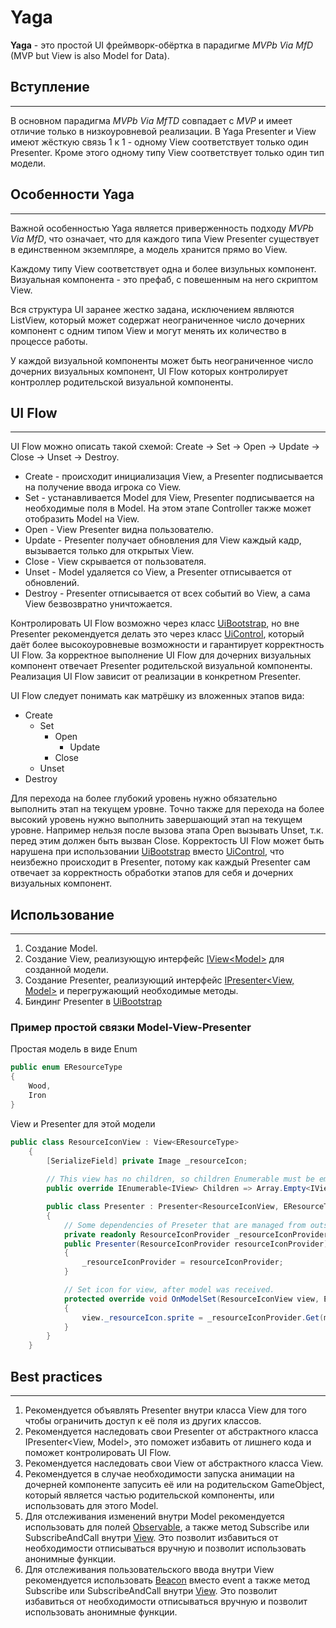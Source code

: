 ﻿Yaga
====
**Yaga** - это простой UI фреймворк-обёртка в парадигме *MVPb Via MfD*
(MVP but View is also Model for Data).

Вступление
-
____
В основном парадигма *MVPb Via MfTD* совпадает с *MVP* и имеет отличие только в низкоуровневой реализации. В Yaga
Presenter и View имеют жёсткую связь 1 к 1 - одному View соответствует только один Presenter. Кроме этого одному типу
View соответствует только один тип модели.

Особенности Yaga
-
____

Важной особенностью Yaga является приверженность подходу *MVPb Via MfD*, что означает, что для каждого типа View
Presenter существует в единственном экземпляре, а модель хранится прямо во View.

Каждому типу View соответствует одна и более визульных компонент. Визуальная компонента - это префаб, с повешенным на
него скриптом View.

Вся структура UI заранее жестко задана, исключением являются ListView, который может содержат неограниченное число
дочерних компонент с одним типом View и могут менять их количество в процессе работы.

У каждой визуальной компоненты может быть неограниченное число дочерних визуальных компонент, UI Flow которых
контролирует контроллер родительской визуальной компоненты.

UI Flow
-
______________

UI Flow можно описать такой схемой: Create -> Set -> Open -> Update -> Close -> Unset -> Destroy.

- Create - происходит инициализация View, а Presenter подписывается на получение ввода игрока со View.
- Set - устанавливается Model для View, Presenter подписывается на необходимые поля в Model. На этом этапе Controller
  также может отобразить Model на View.
- Open - View Presenter видна пользователю.
- Update - Presenter получает обновления для View каждый кадр, вызывается только для открытых View.
- Close - View скрывается от пользователя.
- Unset - Model удаляется со View, а Presenter отписывается от обновлений.
- Destroy - Presenter отписывается от всех событий во View, а сама View безвозвратно уничтожается.

Контролировать UI Flow возможно через класс [UiBootstrap](UiBootstrap.cs), но вне Presenter рекомендуется делать это
через класс [UiControl](UiControl.cs), который даёт более высокоуровневые возможности и гарантирует корректность UI
Flow. За корректное выполнение UI Flow для дочерних визуальных компонент отвечает Presenter родительской визуальной
компоненты. Реализация UI Flow зависит от реализации в конкретном Presenter.

UI Flow следует понимать как матрёшку из вложенных этапов вида:

- Create
    - Set
        - Open
            - Update
        - Close
    - Unset
- Destroy

Для перехода на более глубокий уровень нужно обязательно выполнить этап на текущем уровне. Точно также для перехода на
более высокий уровень нужно выполнить завершающий этап на текущем уровне. Например нельзя после вызова этапа Open
вызывать Unset, т.к. перед этим должен быть вызван Close. Корректость UI Flow может быть нарушена при использовании
[UiBootstrap](UiBootstrap.cs) вместо [UiControl](UiControl.cs), что неизбежно происходит в Presenter, потому как каждый
Presenter сам отвечает за корректность обработки этапов для себя и дочерних визуальных компонент.

Использование
----
_____

1. Создание Model.
2. Создание View, реализующую интерфейс [IView\<Model>](IView.cs) для созданной модели.
3. Создание Presenter, реализующий интерфейс [IPresenter<View, Model>](Controller.cs) и перегружающий необходимые
   методы.
4. Биндинг Presenter в [UiBootstrap](UiBootstrap.cs)

### Пример простой связки Model-View-Presenter

Простая модель в виде Enum
```c#
public enum EResourceType
{
    Wood,
    Iron
}
```
View и Presenter для этой модели
```c#
public class ResourceIconView : View<EResourceType>
    {
        [SerializeField] private Image _resourceIcon;
        
        // This view has no children, so children Enumerable must be empty.
        public override IEnumerable<IView> Children => Array.Empty<IView>();

        public class Presenter : Presenter<ResourceIconView, EResourceType>
        {
            // Some dependencies of Preseter that are managed from outside.
            private readonly ResourceIconProvider _resourceIconProvider;
            public Presenter(ResourceIconProvider resourceIconProvider)
            {
                _resourceIconProvider = resourceIconProvider;
            }

            // Set icon for view, after model was received.
            protected override void OnModelSet(ResourceIconView view, EResourceType model)
            {
                view._resourceIcon.sprite = _resourceIconProvider.Get(model);
            }
        }
    }
```

Best practices
----
____
1. Рекомендуется объявлять Presenter внутри класса View для того чтобы ограничить доступ к её поля из других классов.
2. Рекомендуется наследовать свои Presenter от абстрактного класса IPresenter<View, Model>,
это поможет избавить от лишнего кода и поможет контролировать UI Flow.
3. Рекомендуется наследовать свои View от абстрактного класса View<Model>.
4. Рекомендуется в случае необходимости запуска анимации на дочерней компоненте
запусить её или на родительском GameObject, который является частью родительской компоненты,
или использовать для этого Model.
5. Для отслеживания изменений внутри Model рекомендуется использовать для полей [Observable](Utils/Observable.cs),
а также метод Subscribe или SubscribeAndCall внутри [View](View.cs).
Это позволит избавиться от необходимости отписываться вручную и позволит использовать анонимные функции.
6. Для отслеживания пользовательского ввода внутри View рекомендуется использовать [Beacon](Utils/Beacon.cs) вместо event
а также метод Subscribe или SubscribeAndCall внутри [View](View.cs).
Это позволит избавиться от необходимости отписываться вручную и позволит использовать анонимные функции.